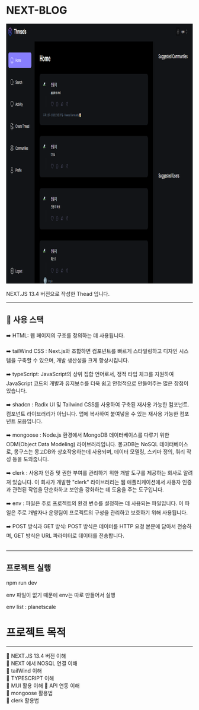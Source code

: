 # NEXT-BLOG

<img src="public/assets/main.png"  width="1000" height="700">

NEXT.JS 13.4 버전으로 작성한 Thead 입니다.

******

📓 사용 스택
---

➡️ HTML: 웹 페이지의 구조를 정의하는 데 사용됩니다.<br><br>
➡️ tailWind CSS : Next.js와 조합하면 컴포넌트를 빠르게 스타일링하고 디자인 시스템을 구축할 수 있으며, 개발 생산성을 크게 향상시킵니다. <br><br>
➡️ typeScript: JavaScript의 상위 집합 언어로서, 정적 타입 체크를 지원하여 JavaScript 코드의 개발과 유지보수를 더욱 쉽고 안정적으로 만들어주는 많은 장점이 있습니다.<br><br>
➡️ shadcn : Radix UI 및 Tailwind CSS를 사용하여 구축된 재사용 가능한 컴포넌트. 컴포넌트 라이브러리가 아닙니다. 앱에 복사하여 붙여넣을 수 있는 재사용 가능한 컴포넌트 모음입니다. <br><br>
➡️ mongoose :  Node.js 환경에서 MongoDB 데이터베이스를 다루기 위한 ODM(Object Data Modeling) 라이브러리입니다. 몽고DB는 NoSQL 데이터베이스로, 몽구스는 몽고DB와 상호작용하는데 사용되며, 데이터 모델링, 스키마 정의, 쿼리 작성 등을 도와줍니다. <br><br>
➡️ clerk : 사용자 인증 및 권한 부여를 관리하기 위한 개발 도구를 제공하는 회사로 알려져 있습니다. 이 회사가 개발한 "clerk" 라이브러리는 웹 애플리케이션에서 사용자 인증과 관련된 작업을 단순화하고 보안을 강화하는 데 도움을 주는 도구입니다.<br><br>
➡️ env : 파일은 주로 프로젝트의 환경 변수를 설정하는 데 사용되는 파일입니다. 이 파일은 주로 개발자나 운영팀이 프로젝트의 구성을 관리하고 보호하기 위해 사용됩니다. <br><br>
➡️ POST 방식과 GET 방식: POST 방식은 데이터를 HTTP 요청 본문에 담아서 전송하며, GET 방식은 URL 파라미터로 데이터를 전송합니다.<br><br>

*******

프로젝트 실행
---
npm run dev

env 파일이 없기 때문에 env는 따로 만들어서 실행

env list : planetscale

# 프로젝트 목적

---

📕 NEXT.JS 13.4 버전 이해 <br>
📕 NEXT 에서 NOSQL 연결 이해 <br>
📕 tailWind 이해 <br>
📕 TYPESCRIPT 이해 <br>
📕 MUI 활용 이해
📕 API 연동 이해 <br>
📕 mongoose 활용법  <br>
📕 clerk 활용법  <br>










